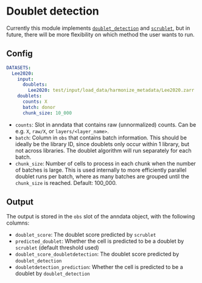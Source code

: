 # Doublet detection

Currently this module implements [`doublet_detection`](https://github.com/JonathanShor/DoubletDetection) and [`scrublet`](https://github.com/swolock/scrublet), but in future, there will be more flexibility on which method the user wants to run.

## Config

```yaml
DATASETS:
  Lee2020:
    input:
      doublets: 
        Lee2020: test/input/load_data/harmonize_metadata/Lee2020.zarr
    doublets:
      counts: X
      batch: donor
      chunk_size: 10_000
```

* `counts`: Slot in anndata that contains raw (unnormalized) counts. Can be e.g. `X`, `raw/X`, or `layers/<layer_name>`.
* `batch`: Column in `obs` that contains batch information. This should be ideally be the library ID, since doublets only occur within 1 library, but not across libraries. The doublet algorithm will run separately for each batch.
* `chunk_size`: Number of cells to process in each chunk when the number of batches is large. This is used internally to more efficiently parallel doublet runs per batch, where as many batches are grouped until the `chunk_size` is reached. Default: 100_000.

## Output
The output is stored in the `obs` slot of the anndata object, with the following columns:

* `doublet_score`: The doublet score predicted by `scrublet`
* `predicted_doublet`: Whether the cell is predicted to be a doublet by `scrublet` (default threshold used)
* `doublet_score_doubletdetection`: The doublet score predicted by `doublet_detection`
* `doubletdetection_prediction`: Whether the cell is predicted to be a doublet by `doublet_detection`